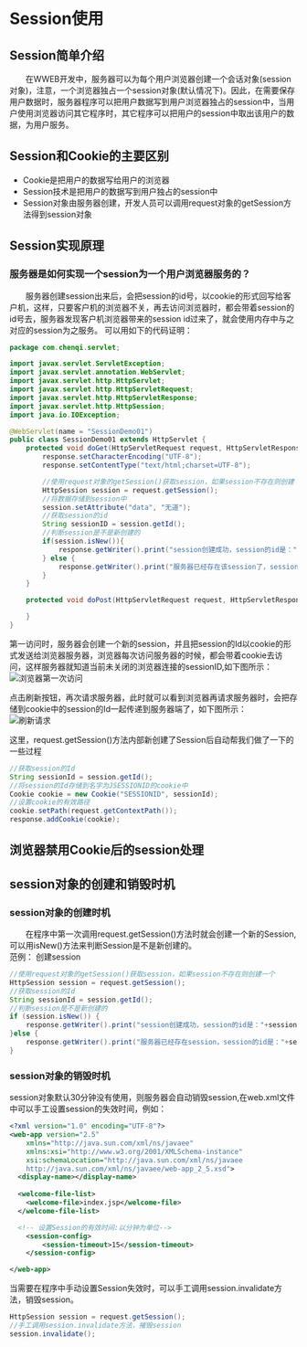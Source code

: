 # Session使用

## Session简单介绍
&emsp;&emsp;在WWEB开发中，服务器可以为每个用户浏览器创建一个会话对象(session对象)，注意，一个浏览器独占一个session对象(默认情况下)。因此，在需要保存用户数据时，服务器程序可以把用户数据写到用户浏览器独占的session中，当用户使用浏览器访问其它程序时，其它程序可以把用户的session中取出该用户的数据，为用户服务。  

## Session和Cookie的主要区别
+ Cookie是把用户的数据写给用户的浏览器  
+ Session技术是把用户的数据写到用户独占的session中  
+ Session对象由服务器创建，开发人员可以调用request对象的getSession方法得到session对象  

## Session实现原理

### 服务器是如何实现一个session为一个用户浏览器服务的？
&emsp;&emsp;服务器创建session出来后，会把session的id号，以cookie的形式回写给客户机，这样，只要客户机的浏览器不关，再去访问浏览器时，都会带着session的id号去，服务器发现客户机浏览器带来的session id过来了，就会使用内存中与之对应的session为之服务。 可以用如下的代码证明：  
```java
package com.chenqi.servlet;

import javax.servlet.ServletException;
import javax.servlet.annotation.WebServlet;
import javax.servlet.http.HttpServlet;
import javax.servlet.http.HttpServletRequest;
import javax.servlet.http.HttpServletResponse;
import javax.servlet.http.HttpSession;
import java.io.IOException;

@WebServlet(name = "SessionDemo01")
public class SessionDemo01 extends HttpServlet {
    protected void doGet(HttpServletRequest request, HttpServletResponse response) throws ServletException, IOException {
        response.setCharacterEncoding("UTF-8");
        response.setContentType("text/html;charset=UTF-8");

        //使用request对象的getSession()获取session，如果session不存在则创建
        HttpSession session = request.getSession();
        //将数据存储到session中
        session.setAttribute("data", "无道");
        //获取session的id
        String sessionID = session.getId();
        //判断session是不是新创建的
        if(session.isNew()){
            response.getWriter().print("session创建成功，session的id是："+sessionID);
        } else {
            response.getWriter().print("服务器已经存在该session了，session的id是： "+sessionID);
        }
    }

    protected void doPost(HttpServletRequest request, HttpServletResponse response) throws ServletException, IOException {

    }
}
```

第一访问时，服务器会创建一个新的session，并且把session的Id以cookie的形式发送给浏览器服务器，浏览器每次访问服务器的时候，都会带着cookie去访问，这样服务器就知道当前未关闭的浏览器连接的sessionID,如下图所示：  
![浏览器第一次访问](http://paen1qxij.bkt.clouddn.com/image/session_firstrequest.png)  

点击刷新按钮，再次请求服务器，此时就可以看到浏览器再请求服务器时，会把存储到cookie中的session的Id一起传递到服务器端了，如下图所示：  
![刷新请求](http://paen1qxij.bkt.clouddn.com/image/session_secondrequest.png)  

这里，request.getSession()方法内部新创建了Session后自动帮我们做了一下的一些过程
```java
//获取session的Id
String sessionId = session.getId();
//将session的Id存储到名字为JSESSIONID的cookie中
Cookie cookie = new Cookie("SESSIONID", sessionId);
//设置cookie的有效路径
cookie.setPath(request.getContextPath());
response.addCookie(cookie);
```


## 浏览器禁用Cookie后的session处理


## session对象的创建和销毁时机

### session对象的创建时机
&emsp;&emsp;在程序中第一次调用request.getSession()方法时就会创建一个新的Session,可以用isNew()方法来判断Session是不是新创建的。  
范例： 创建session
```java
//使用request对象的getSession()获取session，如果session不存在则创建一个
HttpSession session = request.getSession();
//获取session的Id
String sessionId = session.getId();
//判断session是不是新创建的
if (session.isNew()) {
    response.getWriter().print("session创建成功，session的id是："+sessionId);
}else {
    response.getWriter().print("服务器已经存在session，session的id是："+sessionId);
}
```

### session对象的销毁时机
session对象默认30分钟没有使用，则服务器会自动销毁session,在web.xml文件中可以手工设置session的失效时间，例如：  
```xml
<?xml version="1.0" encoding="UTF-8"?>
<web-app version="2.5" 
    xmlns="http://java.sun.com/xml/ns/javaee" 
    xmlns:xsi="http://www.w3.org/2001/XMLSchema-instance" 
    xsi:schemaLocation="http://java.sun.com/xml/ns/javaee 
    http://java.sun.com/xml/ns/javaee/web-app_2_5.xsd">
  <display-name></display-name>
  
  <welcome-file-list>
    <welcome-file>index.jsp</welcome-file>
  </welcome-file-list>

  <!-- 设置Session的有效时间:以分钟为单位-->
    <session-config>
        <session-timeout>15</session-timeout>
    </session-config>

</web-app>
```

当需要在程序中手动设置Session失效时，可以手工调用session.invalidate方法，销毁session。
```java
HttpSession session = request.getSession();
//手工调用session.invalidate方法，摧毁session
session.invalidate();
```